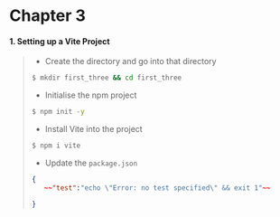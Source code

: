 # Chapter 3

#### 1. Setting up a Vite Project
>
> * Create the directory and go into that directory
> ```bash
>$ mkdir first_three && cd first_three
>```
> * Initialise the npm project
> ```bash
>$ npm init -y
>```
> * Install Vite into the project
> ```bash
>$ npm i vite
>```
> * Update the ```package.json```
> ```json
> {
>    ~~"test":"echo \"Error: no test specified\" && exit 1"~~
> 
> }
>```
